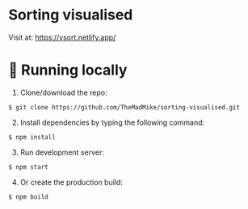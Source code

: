 # Sorting visualised

Visit at: https://vsort.netlify.app/

# 🚀 Running locally

1. Clone/download the repo:

```
$ git clone https://github.com/TheMadMike/sorting-visualised.git
```

2. Install dependencies by typing the following command:

```
$ npm install
```

3. Run development server:

```
$ npm start
```

4. Or create the production build:

```
$ npm build
```